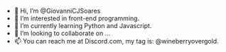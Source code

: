- 👋 Hi, I’m @GiovanniCJSoares
- 👀 I’m interested in front-end programming.
- 🌱 I’m currently learning Python and Javascript.
- 💞️ I’m looking to collaborate on ...
- 📫 You can reach me at Discord.com, my tag is: @wineberryovergold.

<!---
GiovanniCJSoares/GiovanniCJSoares is a ✨ special ✨ repository because its `README.md` (this file) appears on your GitHub profile.
You can click the Preview link to take a look at your changes.
--->
